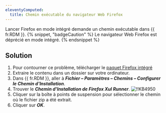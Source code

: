 ```yaml
---
eleventyComputed:
  title: Chemin exécutable du navigateur Web Firefox
---
```

Lancer Firefox en mode intégré demande un chemin exécutable dans {{ fr.RDM }}.
{% snippet, "badgeCaution" %}
Le navigateur Web Firefox est déprécié en mode intégré.
{% endsnippet %}

## Solution
1. Pour contourner ce problème, télécharger le [paquet Firefox intégré](https://cdn.devolutions.net/download/Firefox/FirefoxRunner2021.1.0.zip)
1. Extraire le contenu dans un dossier sur votre ordinateur.
1. Dans {{ fr.RDM }}, aller à ***Fichier – Paramètres – Chemins – Configurer le Chemin d'Installation***.
1. Trouver le ***Chemin d'Installation de Firefox Xul Runner***.
![!!KB4950](https://cdnweb.devolutions.net/docs/docs_en_kb_KB4950.png)
1. Cliquer sur la boîte à points de suspension pour sélectionner le chemin où le fichier zip a été extrait.
1. Cliquer sur ***OK***.
